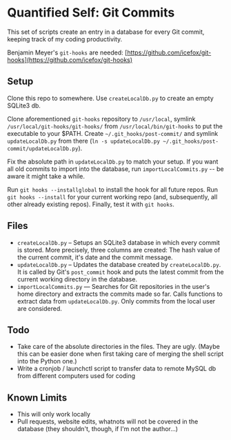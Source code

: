 # Quantified Self: Git Commits

This set of scripts create an entry in a database for every Git commit, keeping track of my coding productivity.

Benjamin Meyer's `git-hooks` are needed: [https://github.com/icefox/git-hooks](https://github.com/icefox/git-hooks)

## Setup
Clone this repo to somewhere. Use `createLocalDb.py` to create an empty SQLite3 db.

Clone aforementioned `git-hooks` repository to `/usr/local`, symlink `/usr/local/git-hooks/git-hooks/` from `/usr/local/bin/git-hooks` to put the executable to your $PATH.
Create `~/.git_hooks/post-commit/` and symlink `updateLocalDb.py` from there (`ln -s updateLocalDb.py ~/.git_hooks/post-commit/updateLocalDb.py`).

Fix the absolute path in `updateLocalDb.py` to match your setup. If you want all old commits to import into the database, run `importLocalCommits.py` -- be aware it might take a while.

Run `git hooks --installglobal` to install the hook for all future repos. Run `git hooks --install` for your current working repo (and, subsequently, all other already existing repos). Finally, test it with `git hooks`.

## Files
  * `createLocalDb.py` – Setups an SQLite3 database in which every commit is stored. More precisely, three columns are created: The hash value of the current commit, it's date and the commit message.
  * `updateLocalDb.py` – Updates the database created by `createLocalDb.py`. It is called by Git's `post_commit` hook and puts the latest commit from the current working directory in the database.
  * `importLocalCommits.py` — Searches for Git repositories in the user's home directory and extracts the commits made so far. Calls functions to extract data from `updateLocalDb.py`. Only commits from the local user are considered.


## Todo
  * Take care of the absolute directories in the files. They are ugly. (Maybe this can be easier done when first taking care of merging the shell script into the Python one.)
  * Write a cronjob / launchctl script to transfer data to remote MySQL db from different computers used for coding

## Known Limits
  * This will only work locally
  * Pull requests, website edits, whatnots will not be covered in the database (they shouldn't, though, if I'm not the author…)

